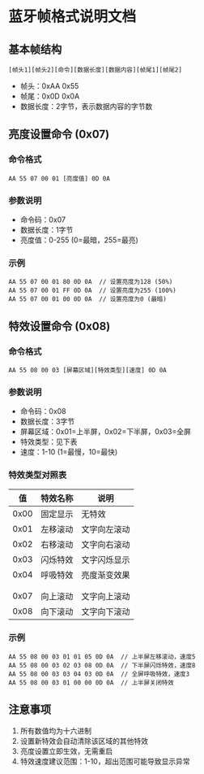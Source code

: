 # 蓝牙帧格式说明文档

## 基本帧结构
```
[帧头1][帧头2][命令][数据长度][数据内容][帧尾1][帧尾2]
```

- 帧头：0xAA 0x55
- 帧尾：0x0D 0x0A
- 数据长度：2字节，表示数据内容的字节数

## 亮度设置命令 (0x07)

### 命令格式
```
AA 55 07 00 01 [亮度值] 0D 0A
```

### 参数说明
- 命令码：0x07
- 数据长度：1字节
- 亮度值：0-255 (0=最暗，255=最亮)

### 示例
```
AA 55 07 00 01 80 0D 0A  // 设置亮度为128 (50%)
AA 55 07 00 01 FF 0D 0A  // 设置亮度为255 (100%)
AA 55 07 00 01 00 0D 0A  // 设置亮度为0 (最暗)
```

## 特效设置命令 (0x08)

### 命令格式
```
AA 55 08 00 03 [屏幕区域][特效类型][速度] 0D 0A
```

### 参数说明
- 命令码：0x08
- 数据长度：3字节
- 屏幕区域：0x01=上半屏，0x02=下半屏，0x03=全屏
- 特效类型：见下表
- 速度：1-10 (1=最慢，10=最快)

### 特效类型对照表
| 值 | 特效名称 | 说明 |
|---|---------|------|
| 0x00 | 固定显示 | 无特效 |
| 0x01 | 左移滚动 | 文字向左滚动 |
| 0x02 | 右移滚动 | 文字向右滚动 |
| 0x03 | 闪烁特效 | 文字闪烁显示 |
| 0x04 | 呼吸特效 | 亮度渐变效果 |
|      |          |              |
|      |          |              |
| 0x07 | 向上滚动 | 文字向上滚动 |
| 0x08 | 向下滚动 | 文字向下滚动 |

### 示例
```
AA 55 08 00 03 01 01 05 0D 0A  // 上半屏左移滚动，速度5
AA 55 08 00 03 02 03 08 0D 0A  // 下半屏闪烁特效，速度8
AA 55 08 00 03 03 04 03 0D 0A  // 全屏呼吸特效，速度3
AA 55 08 00 03 01 00 00 0D 0A  // 上半屏关闭特效
```

## 注意事项
1. 所有数值均为十六进制
3. 设置新特效会自动清除该区域的其他特效
4. 亮度设置立即生效，无需重启
5. 特效速度建议范围：1-10，超出范围可能导致显示异常